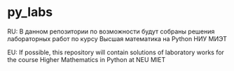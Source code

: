 # py_labs
RU:
В данном репозитории по возможности будут собраны решения лабораторных работ по курсу Высшая математика на Python НИУ МИЭТ

EU:
If possible, this repository will contain solutions of laboratory works for the course Higher Mathematics in Python at NEU MIET
